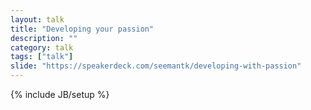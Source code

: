 ```yaml
---
layout: talk
title: "Developing your passion"
description: ""
category: talk
tags: ["talk"]
slide: "https://speakerdeck.com/seemantk/developing-with-passion"
---
```

{% include JB/setup %}

